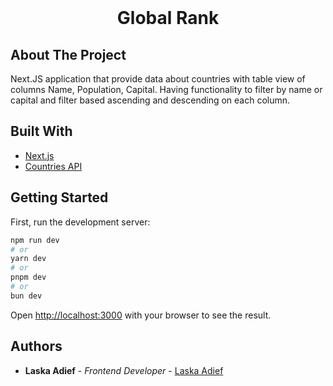 <br/>
<p align="center">
  <h1 align="center">Global Rank</h1>
</p>

## About The Project

Next.JS application that provide data about countries with table view of columns Name, Population, Capital. Having functionality to filter by name or capital and filter based ascending and descending on each column.


## Built With
* [Next.js](https://nextjs.org/) 
* [Countries API ](https://restcountries.com/v3.1/all)


## Getting Started

First, run the development server:

```bash
npm run dev
# or
yarn dev
# or
pnpm dev
# or
bun dev
```

Open [http://localhost:3000](http://localhost:3000) with your browser to see the result.

## Authors

* **Laska Adief** - *Frontend Developer* - [Laska Adief](https://github.com/laska-adief/)
